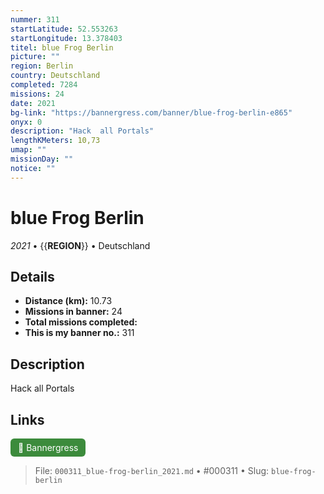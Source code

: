 ```yaml
---
nummer: 311
startLatitude: 52.553263
startLongitude: 13.378403
titel: blue Frog Berlin
picture: ""
region: Berlin
country: Deutschland
completed: 7284
missions: 24
date: 2021
bg-link: "https://bannergress.com/banner/blue-frog-berlin-e865"
onyx: 0
description: "Hack  all Portals"
lengthKMeters: 10,73
umap: ""
missionDay: ""
notice: ""
---
```

# blue Frog Berlin

*2021* • {{__REGION__}} • Deutschland





## Details
- **Distance (km):** 10.73
- **Missions in banner:** 24
- **Total missions completed:** 
- **This is my banner no.:** 311



## Description
Hack  all Portals



## Links
<a href="https://bannergress.com/banner/blue-frog-berlin-e865" target="_blank" style="display:inline-block;margin-right:8px;padding:6px 12px;background:#3c8b3c;color:#fff;text-decoration:none;border-radius:6px;">🔗 Bannergress</a>



> File: `000311_blue-frog-berlin_2021.md` • #000311 • Slug: `blue-frog-berlin`
